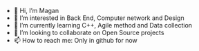 - 👋 Hi, I’m Magan
- 👀 I’m interested in Back End, Computer network and Design
- 🌱 I’m currently learning C++, Agile method and Data collection
- 💞️ I’m looking to collaborate on Open Source projects
- 📫 How to reach me: Only in github for now
